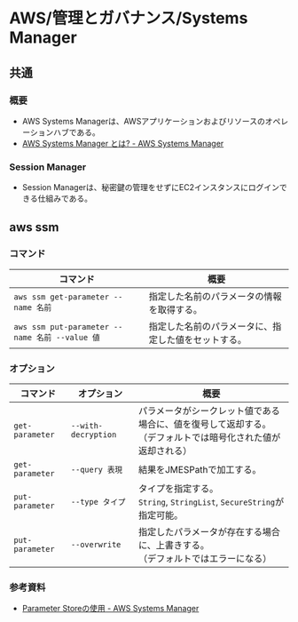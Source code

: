 # AWS/管理とガバナンス/Systems Manager

## 共通

### 概要

- AWS Systems Managerは、AWSアプリケーションおよびリソースのオペレーションハブである。
- [AWS Systems Manager とは? - AWS Systems Manager](https://docs.aws.amazon.com/ja_jp/systems-manager/latest/userguide/what-is-systems-manager.html)

### Session Manager

- Session Managerは、秘密鍵の管理をせずにEC2インスタンスにログインできる仕組みである。

## aws ssm

### コマンド

| コマンド                                       | 概要                                                 |
| ---------------------------------------------- | ---------------------------------------------------- |
| `aws ssm get-parameter --name 名前`            | 指定した名前のパラメータの情報を取得する。           |
| `aws ssm put-parameter --name 名前 --value 値` | 指定した名前のパラメータに、指定した値をセットする。 |

### オプション

| コマンド        | オプション          | 概要                                                         |
| --------------- | ------------------- | ------------------------------------------------------------ |
| `get-parameter` | `--with-decryption` | パラメータがシークレット値である場合に、値を復号して返却する。<br />（デフォルトでは暗号化された値が返却される） |
| `get-parameter` | `--query 表現`      | 結果をJMESPathで加工する。                                   |
| `put-parameter` | `--type タイプ`     | タイプを指定する。<br />`String`, `StringList`, `SecureString`が指定可能。 |
| `put-parameter` | `--overwrite`       | 指定したパラメータが存在する場合に、上書きする。<br />（デフォルトではエラーになる） |

### 参考資料

- [Parameter Storeの使用 - AWS Systems Manager](https://docs.aws.amazon.com/ja_jp/systems-manager/latest/userguide/parameter-store-working-with.html)

